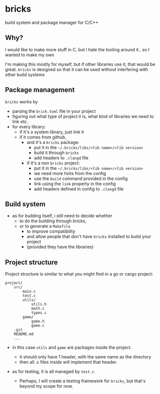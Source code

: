 # bricks
build system and package manager for C/C++

## Why?
I would like to make more stuff in C, but I hate the tooling around it.. so I wanted to make my own

I'm making this mostly for myself, but if other libraries use it, that would be great.
`bricks` is designed so that it can be used without interfering with other build systems

## Package management
`bricks` works by 
- parsing the `brick.toml` file in your project
- figuring out what type of project it is, what kind of libraries we need to link etc.
- for every library:
    - if it's a system library, just link it
    - if it comes from github,
        - and it's a `bricks` package:
            - put it in the `~/.bricks/libs/<lib name>/<lib version>`
            - build it through `bricks`
            - add headers to `.clangd` file 
        - if it's a non `bricks` project:
            - put it in the `~/.bricks/libs/<lib name>/<lib version>`
            - we need more hints from the config
            - use the `build` command provided in the config
            - link using the `link` property in the config 
            - add headers defined in config to `.clangd` file

## Build system
- as for building itself, i still need to decide whether 
    - to do the building through bricks,
    - or to generate a `Makefile`
        - to improve compatibility
        - and allow people that don't have `bricks` installed to build your project
        - (provided they have the libraries)

## Project structure
Project structure is similar to what you might find in a go or cargo project:

```
project/
    src/
        main.c
        test.c
        utils/
            utils.h
            math.c
            types.c
        game/
            game.h
            game.c
    .git
    README.md
    ...
```

- in this case `utils` and `game` are packages inside the project.
    - it should only have 1 header, with the same name as the directory
    - then all .c files inside will implement that header.

- as for testing, it is all managed by `test.c`. 
    - Perhaps, I will create a testing framework for `bricks`, but that's beyond my scope for now.
